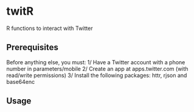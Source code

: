 # twitR
R functions to interact with Twitter

## Prerequisites

Before anything else, you must:
1/ Have a Twitter account with a phone number in parameters/mobile
2/ Create an app at apps.twitter.com (with read/write permissions)
3/ Install the following packages: httr, rjson and base64enc

## Usage



